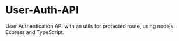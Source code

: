 # User-Auth-API
User Authentication API with an utils for protected route, using nodejs Express and TypeScript.
